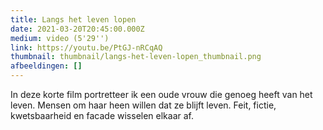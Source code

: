 ```yaml
---
title: Langs het leven lopen
date: 2021-03-20T20:45:00.000Z
medium: video (5'29'')
link: https://youtu.be/PtGJ-nRCqAQ
thumbnail: thumbnail/langs-het-leven-lopen_thumbnail.png
afbeeldingen: []
---
```

In deze korte film portretteer ik een oude vrouw die genoeg heeft van het leven. Mensen om haar heen willen dat ze blijft leven. Feit, fictie, kwetsbaarheid en facade wisselen elkaar af.
